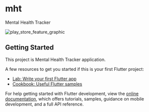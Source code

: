 # mht

Mental Health Tracker

![play_store_feature_graphic](https://user-images.githubusercontent.com/87913082/173177721-2a75cc0d-3672-4c73-856d-1037d1500935.png)


## Getting Started

This project is Mental Health Tracker application.

A few resources to get you started if this is your first Flutter project:

- [Lab: Write your first Flutter app](https://docs.flutter.dev/get-started/codelab)
- [Cookbook: Useful Flutter samples](https://docs.flutter.dev/cookbook)

For help getting started with Flutter development, view the
[online documentation](https://docs.flutter.dev/), which offers tutorials,
samples, guidance on mobile development, and a full API reference.

